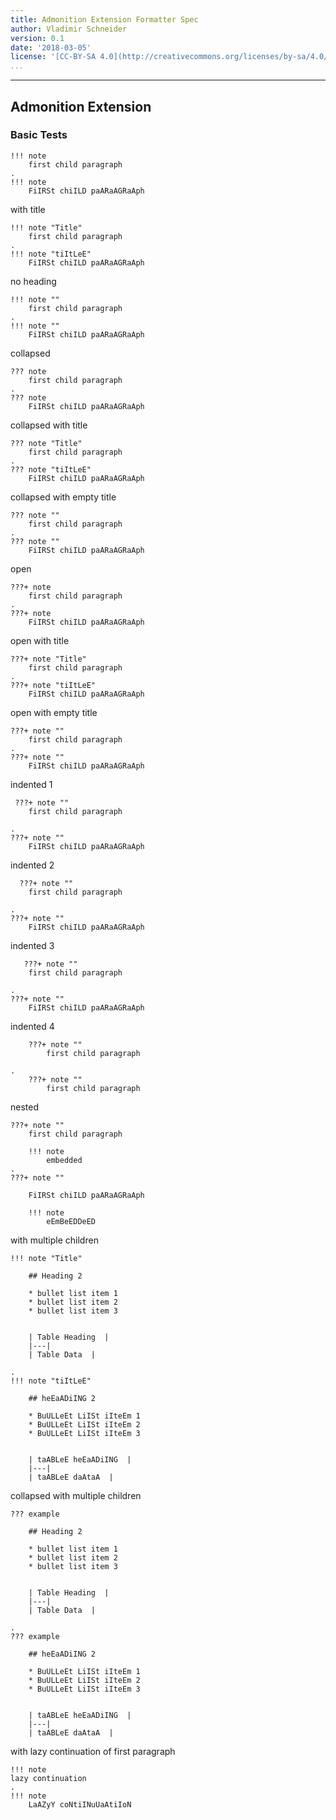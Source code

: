 ```yaml
---
title: Admonition Extension Formatter Spec
author: Vladimir Schneider
version: 0.1
date: '2018-03-05'
license: '[CC-BY-SA 4.0](http://creativecommons.org/licenses/by-sa/4.0/)'
...
```


---

## Admonition Extension

### Basic Tests

```````````````````````````````` example Basic Tests: 1
!!! note
    first child paragraph  
.
!!! note
    FiIRSt chiILD paARaAGRaAph
````````````````````````````````


with title

```````````````````````````````` example Basic Tests: 2
!!! note "Title"
    first child paragraph  
.
!!! note "tiItLeE"
    FiIRSt chiILD paARaAGRaAph
````````````````````````````````


no heading

```````````````````````````````` example Basic Tests: 3
!!! note ""
    first child paragraph  
.
!!! note ""
    FiIRSt chiILD paARaAGRaAph
````````````````````````````````


collapsed

```````````````````````````````` example Basic Tests: 4
??? note
    first child paragraph  
.
??? note
    FiIRSt chiILD paARaAGRaAph
````````````````````````````````


collapsed with title

```````````````````````````````` example Basic Tests: 5
??? note "Title"
    first child paragraph  
.
??? note "tiItLeE"
    FiIRSt chiILD paARaAGRaAph
````````````````````````````````


collapsed with empty title

```````````````````````````````` example Basic Tests: 6
??? note ""
    first child paragraph  
.
??? note ""
    FiIRSt chiILD paARaAGRaAph
````````````````````````````````


open

```````````````````````````````` example Basic Tests: 7
???+ note
    first child paragraph  
.
???+ note
    FiIRSt chiILD paARaAGRaAph
````````````````````````````````


open with title

```````````````````````````````` example Basic Tests: 8
???+ note "Title"
    first child paragraph  
.
???+ note "tiItLeE"
    FiIRSt chiILD paARaAGRaAph
````````````````````````````````


open with empty title

```````````````````````````````` example Basic Tests: 9
???+ note ""
    first child paragraph  
.
???+ note ""
    FiIRSt chiILD paARaAGRaAph
````````````````````````````````


indented 1

```````````````````````````````` example Basic Tests: 10
 ???+ note ""
    first child paragraph  
    
.
???+ note ""
    FiIRSt chiILD paARaAGRaAph
````````````````````````````````


indented 2

```````````````````````````````` example Basic Tests: 11
  ???+ note ""
    first child paragraph  
    
.
???+ note ""
    FiIRSt chiILD paARaAGRaAph
````````````````````````````````


indented 3

```````````````````````````````` example Basic Tests: 12
   ???+ note ""
    first child paragraph  
    
.
???+ note ""
    FiIRSt chiILD paARaAGRaAph
````````````````````````````````


indented 4

```````````````````````````````` example Basic Tests: 13
    ???+ note ""
        first child paragraph  
    
.
    ???+ note ""
        first child paragraph  
````````````````````````````````


nested

```````````````````````````````` example Basic Tests: 14
???+ note ""
    first child paragraph  
    
    !!! note
        embedded
.
???+ note ""

    FiIRSt chiILD paARaAGRaAph

    !!! note
        eEmBeEDDeED
````````````````````````````````


with multiple children

```````````````````````````````` example Basic Tests: 15
!!! note "Title" 

    ## Heading 2
    
    * bullet list item 1
    * bullet list item 2
    * bullet list item 3
    
    
    | Table Heading  |
    |---|
    | Table Data  |

.
!!! note "tiItLeE"

    ## heEaADiING 2

    * BuULLeEt LiISt iIteEm 1
    * BuULLeEt LiISt iIteEm 2
    * BuULLeEt LiISt iIteEm 3


    | taABLeE heEaADiING  |
    |---|
    | taABLeE daAtaA  |
````````````````````````````````


collapsed with multiple children

```````````````````````````````` example Basic Tests: 16
??? example 

    ## Heading 2
    
    * bullet list item 1
    * bullet list item 2
    * bullet list item 3
    
    
    | Table Heading  |
    |---|
    | Table Data  |

.
??? example

    ## heEaADiING 2

    * BuULLeEt LiISt iIteEm 1
    * BuULLeEt LiISt iIteEm 2
    * BuULLeEt LiISt iIteEm 3


    | taABLeE heEaADiING  |
    |---|
    | taABLeE daAtaA  |
````````````````````````````````


with lazy continuation of first paragraph

```````````````````````````````` example Basic Tests: 17
!!! note
lazy continuation 
.
!!! note
    LaAZyY coNtiINuUaAtiIoN
````````````````````````````````


